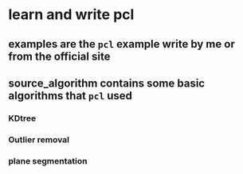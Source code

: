 # learn and write pcl

## examples are the `pcl` example write by me or from the official site 

## source_algorithm contains some basic algorithms that `pcl` used

### KDtree 
### Outlier removal 
### plane segmentation 
